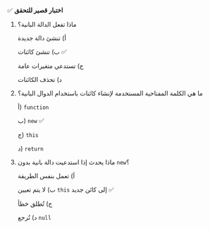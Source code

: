 ✅ **اختبار قصير للتحقق**
1.	ماذا تفعل الدالة البانية؟
    
    أ) تنشئ دالة جديدة
    
    ب) تنشئ كائنات ✅
    
    ج) تستدعي متغيرات عامة
    
    د) تحذف الكائنات
2.	ما هي الكلمة المفتاحية المستخدمة لإنشاء كائنات باستخدام الدوال البانية؟
    
    أ) `function`
    
    ب) `new` ✅
    
    ج) `this`
    
    د) `return`
3.	ماذا يحدث إذا استدعيت دالة بانية بدون `new`؟
    
    أ) تعمل بنفس الطريقة
    
    ب) لا يتم تعيين `this` إلى كائن جديد ✅
    
    ج) تُطلق خطأ
    
    د) تُرجع `null`
